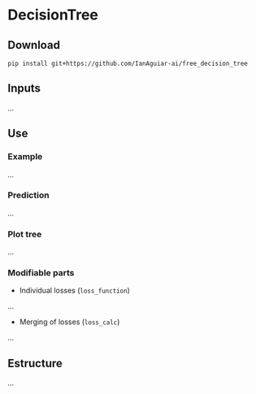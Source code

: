# DecisionTree

## Download

```
pip install git+https://github.com/IanAguiar-ai/free_decision_tree
```

## Inputs

...

## Use

### Example

...

### Prediction

...

### Plot tree

...

### Modifiable parts

- Individual losses (```loss_function```)

...

- Merging of losses (```loss_calc```)

...

## Estructure

...
